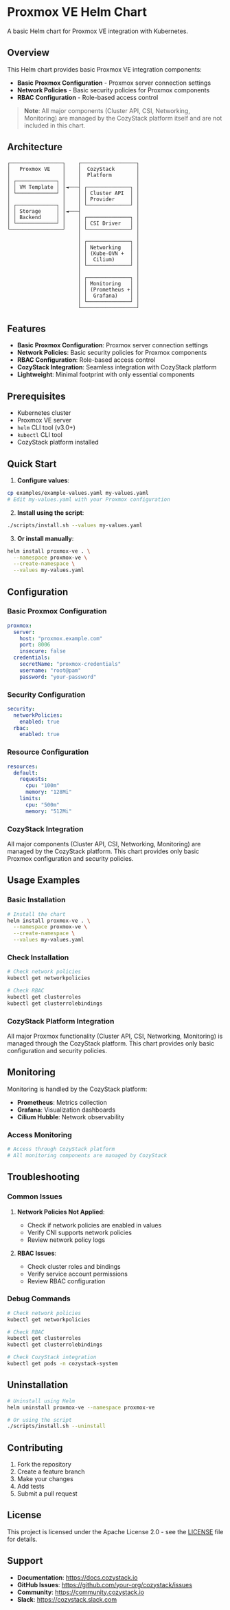 # Proxmox VE Helm Chart

A basic Helm chart for Proxmox VE integration with Kubernetes.

## Overview

This Helm chart provides basic Proxmox VE integration components:

- **Basic Proxmox Configuration** - Proxmox server connection settings
- **Network Policies** - Basic security policies for Proxmox components
- **RBAC Configuration** - Role-based access control

> **Note**: All major components (Cluster API, CSI, Networking, Monitoring) are managed by the CozyStack platform itself and are not included in this chart.

## Architecture

```
┌─────────────────┐    ┌──────────────────┐
│   Proxmox VE    │    │  CozyStack       │
│                 │    │  Platform        │
│ ┌─────────────┐ │    │                  │
│ │ VM Template │ │◄───┤ ┌──────────────┐ │
│ └─────────────┘ │    │ │ Cluster API  │ │
│                 │    │ │ Provider     │ │
│ ┌─────────────┐ │    │ └──────────────┘ │
│ │ Storage     │ │◄───┤                  │
│ │ Backend     │ │    │ ┌──────────────┐ │
│ └─────────────┘ │    │ │ CSI Driver   │ │
└─────────────────┘    │ └──────────────┘ │
                       │                  │
                       │ ┌──────────────┐ │
                       │ │ Networking   │ │
                       │ │ (Kube-OVN +  │ │
                       │ │  Cilium)     │ │
                       │ └──────────────┘ │
                       │                  │
                       │ ┌──────────────┐ │
                       │ │ Monitoring   │ │
                       │ │ (Prometheus +│ │
                       │ │  Grafana)    │ │
                       │ └──────────────┘ │
                       └──────────────────┘
```

## Features

- **Basic Proxmox Configuration**: Proxmox server connection settings
- **Network Policies**: Basic security policies for Proxmox components
- **RBAC Configuration**: Role-based access control
- **CozyStack Integration**: Seamless integration with CozyStack platform
- **Lightweight**: Minimal footprint with only essential components

## Prerequisites

- Kubernetes cluster
- Proxmox VE server
- `helm` CLI tool (v3.0+)
- `kubectl` CLI tool
- CozyStack platform installed

## Quick Start

1. **Configure values**:
```bash
cp examples/example-values.yaml my-values.yaml
# Edit my-values.yaml with your Proxmox configuration
```

2. **Install using the script**:
```bash
./scripts/install.sh --values my-values.yaml
```

3. **Or install manually**:
```bash
helm install proxmox-ve . \
  --namespace proxmox-ve \
  --create-namespace \
  --values my-values.yaml
```

## Configuration

### Basic Proxmox Configuration

```yaml
proxmox:
  server:
    host: "proxmox.example.com"
    port: 8006
    insecure: false
  credentials:
    secretName: "proxmox-credentials"
    username: "root@pam"
    password: "your-password"
```

### Security Configuration

```yaml
security:
  networkPolicies:
    enabled: true
  rbac:
    enabled: true
```

### Resource Configuration

```yaml
resources:
  default:
    requests:
      cpu: "100m"
      memory: "128Mi"
    limits:
      cpu: "500m"
      memory: "512Mi"
```

### CozyStack Integration

All major components (Cluster API, CSI, Networking, Monitoring) are managed by the CozyStack platform. This chart provides only basic Proxmox configuration and security policies.

## Usage Examples

### Basic Installation

```bash
# Install the chart
helm install proxmox-ve . \
  --namespace proxmox-ve \
  --create-namespace \
  --values my-values.yaml
```

### Check Installation

```bash
# Check network policies
kubectl get networkpolicies

# Check RBAC
kubectl get clusterroles
kubectl get clusterrolebindings
```

### CozyStack Platform Integration

All major Proxmox functionality (Cluster API, CSI, Networking, Monitoring) is managed through the CozyStack platform. This chart provides only basic configuration and security policies.

## Monitoring

Monitoring is handled by the CozyStack platform:

- **Prometheus**: Metrics collection
- **Grafana**: Visualization dashboards
- **Cilium Hubble**: Network observability

### Access Monitoring

```bash
# Access through CozyStack platform
# All monitoring components are managed by CozyStack
```

## Troubleshooting

### Common Issues

1. **Network Policies Not Applied**:
   - Check if network policies are enabled in values
   - Verify CNI supports network policies
   - Review network policy logs

2. **RBAC Issues**:
   - Check cluster roles and bindings
   - Verify service account permissions
   - Review RBAC configuration

### Debug Commands

```bash
# Check network policies
kubectl get networkpolicies

# Check RBAC
kubectl get clusterroles
kubectl get clusterrolebindings

# Check CozyStack integration
kubectl get pods -n cozystack-system
```

## Uninstallation

```bash
# Uninstall using Helm
helm uninstall proxmox-ve --namespace proxmox-ve

# Or using the script
./scripts/install.sh --uninstall
```

## Contributing

1. Fork the repository
2. Create a feature branch
3. Make your changes
4. Add tests
5. Submit a pull request

## License

This project is licensed under the Apache License 2.0 - see the [LICENSE](LICENSE) file for details.

## Support

- **Documentation**: https://docs.cozystack.io
- **GitHub Issues**: https://github.com/your-org/cozystack/issues
- **Community**: https://community.cozystack.io
- **Slack**: https://cozystack.slack.com
